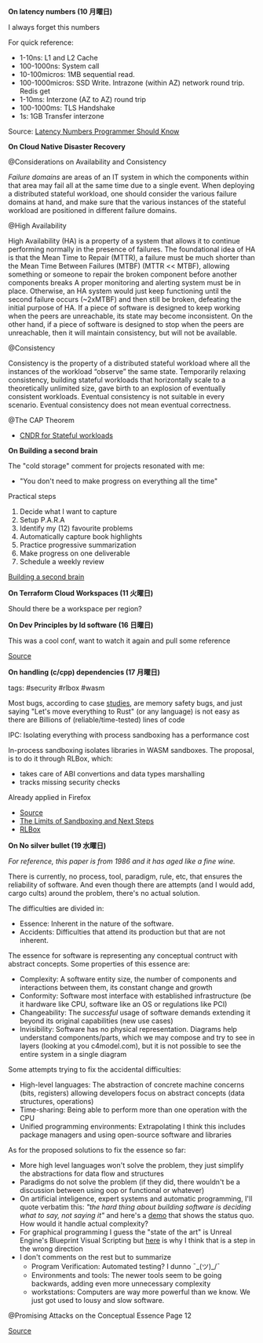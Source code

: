 **On latency numbers (10 月曜日)**

I always forget this numbers

For quick reference:
- 1-10ns: L1 and L2 Cache
- 100-1000ns: System call
- 10-100micros: 1MB sequential read. 
- 100-1000micros: SSD Write. Intrazone (within AZ) network round trip. Redis
  get
- 1-10ms: Interzone (AZ to AZ) round trip
- 100-1000ms: TLS Handshake
- 1s: 1GB Transfer interzone

Source: [Latency Numbers Programmer Should Know](https://www.youtube.com/watch?v=FqR5vESuKe0)

**On Cloud Native Disaster Recovery**

@Considerations on Availability and Consistency

*Failure domains* are areas of an IT system in which the components within that
area may fail all at the same time due to a single event. When deploying a
distributed stateful workload, one should consider the various failure domains
at hand, and make sure that the various instances of the stateful workload are
positioned in different failure domains.

@High Availability

High Availability (HA) is a property of a system that allows it to continue
performing normally in the presence of failures. The foundational idea of HA is
that the Mean Time to Repair (MTTR), a failure must be much shorter than the
Mean Time Between Failures (MTBF) (MTTR << MTBF), allowing something or someone
to repair the broken component before another components breaks A proper
monitoring and alerting system must be in place. Otherwise, an HA system would
just keep functioning until the second failure occurs (~2xMTBF) and then still
be broken, defeating the initial purpose of HA. If a piece of software is
designed to keep working when the peers are unreachable, its state may become
inconsistent. On the other hand, if a piece of software is designed to stop
when the peers are unreachable, then it will maintain consistency, but will not
be available.

@Consistency

Consistency is the property of a distributed stateful workload where all the
instances of the workload “observe” the same state. Temporarily relaxing
consistency, building stateful workloads that horizontally scale to a
theoretically unlimited size, gave birth to an explosion of eventually
consistent workloads. Eventual consistency is not suitable in every scenario.
Eventual consistency does not mean eventual correctness.

@The CAP Theorem

- [CNDR for Stateful
  workloads](https://docs.google.com/document/d/10HcaLqPz8o8oXpbSNbPI0thVMoF3usTG3CAhq4Umz4w/edit#)

**On Building a second brain** 

The "cold storage" comment for projects resonated with me:
- "You don't need to make progress on everything all the time"

Practical steps
1. Decide what I want to capture
2. Setup P.A.R.A
3. Identify my (12) favourite problems
4. Automatically capture book highlights
5. Practice progressive summarization
6. Make progress on one deliverable
7. Schedule a weekly review

[Building a second
brain](https://www.audible.com/pd/Building-a-Second-Brain-Audiobook/B09MGHPVP4)

**On Terraform Cloud Workspaces (11 火曜日)**

Should there be a workspace per region?

**On Dev Principles by Id software (16 日曜日)**

This was a cool conf, want to watch it again and pull some reference

[Source](https://www.youtube.com/watch?v=IzqdZAYcwfY)

**On handling (c/cpp) dependencies (17 月曜日)**

tags: #security #rlbox #wasm

Most bugs, according to case [studies](https://www.chromium.org/Home/chromium-security/memory-safety/), 
are memory safety bugs, and just saying "Let's move everything to Rust" (or any
language)  is not easy as there are Billions of (reliable/time-tested) lines of code

IPC: Isolating everything with process sandboxing has a performance cost

In-process sandboxing isolates libraries in WASM sandboxes. 
The proposal, is to do it through RLBox, which:
- takes care of ABI convertions and data types marshalling
- tracks missing security checks

Already applied in Firefox

- [Source](https://www.youtube.com/watch?v=23rV-s3DKWM)
- [The Limits of Sandboxing and Next Steps](https://www.youtube.com/watch?v=vYirbKQ90IY)
- [RLBox](https://rlbox.dev/)


**On No silver bullet (19 水曜日)**

*For reference, this paper is from 1986 and it has aged like a fine wine.*

There is currently, no process, tool, paradigm, rule, etc, that ensures the
reliability of software. And even though there are attempts (and I would add,
cargo cults) around the problem, there's no actual solution.


The difficulties are divided in:
- Essence: Inherent in the nature of the software.
- Accidents: Difficulties that attend its production but that are not inherent.

The essence for software is representing any conceptual contruct with abstract concepts.
Some properties of this essence are:
- Complexity: A software entity size, the number of components and interactions
  between them, its constant change and growth
- Conformity: Software most interface with established infrastructure (be it
  hardware like CPU, software like an OS or regulations like PCI)
- Changeability: The *successful* usage of software demands extending it beyond
  its original capabilities (new use cases)
- Invisibility: Software has no physical representation. Diagrams help
  understand components/parts, which we may compose and try to see in layers
  (looking at you c4model.com), but it is not possible to see the entire system
  in a single diagram

Some attempts trying to fix the accidental difficulties:

- High-level languages: The abstraction of concrete machine concerns (bits,
  registers) allowing developers focus on abstract concepts (data structures, operations)
- Time-sharing: Being able to perform more than one operation with the CPU
- Unified programming environments: Extrapolating I think this includes package
  managers and using open-source software and libraries

As for the proposed solutions to fix the essence so far:

- More high level languages won't solve the problem, they just simplify the
  abstractions for data flow and structures
- Paradigms do not solve the problem (if they did, there wouldn't be a
  discussion between using oop or functional or whatever)
- On artificial inteligence, expert systems and automatic programming, I'll
  quote verbatim this: *"the hard thing about building software is deciding
  what to say, not saying it"* and here's a
  [demo](https://www.youtube.com/watch?v=Xw_qbJp52cY) that shows the status
  quo. How would it handle actual complexity?
- For graphical programming I guess the "state of the art" is Unreal Engine's
  Blueprint Visual Scripting but
  [here](https://forums.unrealengine.com/t/how-tidy-multiple-line-traces/242770/7)
  is why I think that is a step in the wrong direction 
- I don't comments on the rest but to summarize
    - Program Verification: Automated testing? I dunno ¯\_(ツ)_/¯ 
    - Environments and tools: The newer tools seem to be going backwards,
      adding even more unnecessary complexity
    - workstations: Computers are way more powerful than we know. We just got
      used to lousy and slow software.


@Promising Attacks on the Conceptual Essence Page 12

[Source](http://worrydream.com/refs/Brooks-NoSilverBullet.pdf)
